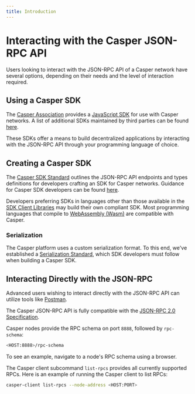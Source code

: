 ```yaml
---
title: Introduction
---
```


# Interacting with the Casper JSON-RPC API

Users looking to interact with the JSON-RPC API of a Casper network have several options, depending on their needs and the level of interaction required.

## Using a Casper SDK

The [Casper Association](https://casper.network/en-us/) provides a [JavaScript SDK](../../developers/dapps/sdk/script-sdk.md) for use with Casper networks. A list of additional SDKs maintained by third parties can be found [here](../../developers/dapps/sdk/index.md).

These SDKs offer a means to build decentralized applications by interacting with the JSON-RPC API through your programming language of choice.

## Creating a Casper SDK

The [Casper SDK Standard](../json-rpc/minimal-compliance.md) outlines the JSON-RPC API endpoints and types definitions for developers crafting an SDK for Casper networks. Guidance for Casper SDK developers can be found [here](./guidance.md).

Developers preferring SDKs in languages other than those available in the [SDK Client Libraries](../../developers/dapps/sdk/index.md) may build their own compliant SDK. Most programming languages that compile to [WebAssembly (Wasm)](../../concepts/glossary/W.md#webassembly) are compatible with Casper.

### Serialization

The Casper platform uses a custom serialization format. To this end, we've established a [Serialization Standard](../../concepts/serialization-standard.md), which SDK developers must follow when building a Casper SDK.

## Interacting Directly with the JSON-RPC

Advanced users wishing to interact directly with the JSON-RPC API can utilize tools like [Postman](https://www.postman.com/).

The Casper JSON-RPC API is fully compatible with the [JSON-RPC 2.0 Specification](https://www.jsonrpc.org/specification).

Casper nodes provide the RPC schema on port `8888`, followed by `rpc-schema`:  

```sh
<HOST:8888>/rpc-schema 
```

To see an example, navigate to a node's RPC schema using a browser.

The Casper client subcommand `list-rpcs` provides all currently supported RPCs. Here is an example of running the Casper client to list RPCs:

```sh
casper-client list-rpcs --node-address <HOST:PORT>
```
